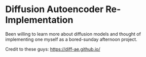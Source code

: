 # Diffusion Autoencoder Re-Implementation

Been willing to learn more about diffusion models and thought of implementing one myself as a bored-sunday afternoon project.


Credit to these guys: https://diff-ae.github.io/
